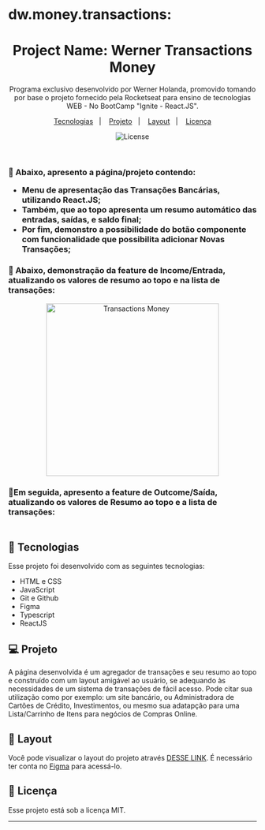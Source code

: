 # dw.money.transactions:

<h1 align="center"> Project Name: Werner Transactions Money </h1>

<p align="center">
Programa exclusivo desenvolvido por Werner Holanda, promovido tomando por base o projeto fornecido pela Rocketseat para ensino de tecnologias WEB - No BootCamp "Ignite - React.JS". <br/>
<!--<a href="https://lp.rocketseat.com.br/devlinks/inscricao?utm_source=github&utm_medium=descricao&utm_campaign=capture-devlinks&utm_term=organic&utm_content=descricao-github-mayk-brito">Estude esse projeto em formato de vídeo clicando aqui.</a> -->
</p>

<p align="center">
  <a href="#-tecnologias">Tecnologias</a>&nbsp;&nbsp;&nbsp;|&nbsp;&nbsp;&nbsp;
  <a href="#-projeto">Projeto</a>&nbsp;&nbsp;&nbsp;|&nbsp;&nbsp;&nbsp;
  <a href="#-layout">Layout</a>&nbsp;&nbsp;&nbsp;|&nbsp;&nbsp;&nbsp;
  <a href="#memo-licença">Licença</a>
</p>

<p align="center">
  <img alt="License" src="https://img.shields.io/static/v1?label=license&message=MIT&color=49AA26&labelColor=000000">
</p>

<br>

<h3>🔖 Abaixo, apresento a página/projeto contendo:

- Menu de apresentação das Transações Bancárias, utilizando React.JS; 
- Também, que ao topo apresenta um resumo automático das entradas, saídas, e saldo final; 
- Por fim, demonstro a possibilidade do botão componente com funcionalidade que possibilita adicionar Novas Transações; 
    
</h3>

<h3>🔖 Abaixo, demonstração da feature de Income/Entrada, atualizando os valores de resumo ao topo e na lista de transações:</h3>

<p align="center">
  <img alt="Transactions Money" src="income - DW MONEY - Pessoal — Microsoft_ Edge 2023-09-25 10-51-03 - Trim.gif" height="350em">
</p>

<h3>🔖Em seguida, apresento a feature de Outcome/Saída, atualizando os valores de Resumo ao topo e a lista de transações:

<br>
<br>

## 🚀 Tecnologias

Esse projeto foi desenvolvido com as seguintes tecnologias:

- HTML e CSS
- JavaScript
- Git e Github
- Figma
- Typescript
- ReactJS

## 💻 Projeto

A página desenvolvida é um agregador de transações e seu resumo ao topo e construído com um layout amigável ao usuário, se adequando às necessidades de um sistema de transações de fácil acesso.
Pode citar sua utilização como por exemplo: um site bancário, ou Administradora de Cartões de Crédito, Investimentos, ou mesmo sua adatapção para uma Lista/Carrinho de Itens para negócios de Compras Online.




## 🔖 Layout

Você pode visualizar o layout do projeto através [DESSE LINK](https://www.figma.com/community/file/1187422022288947321). É necessário ter conta no [Figma](https://figma.com) para acessá-lo.

## :memo: Licença

Esse projeto está sob a licença MIT.

---
